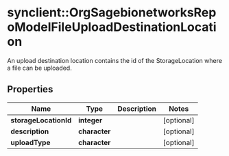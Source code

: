 # synclient::OrgSagebionetworksRepoModelFileUploadDestinationLocation

An upload destination location contains the id of the StorageLocation where a file can be uploaded.

## Properties
Name | Type | Description | Notes
------------ | ------------- | ------------- | -------------
**storageLocationId** | **integer** |  | [optional] 
**description** | **character** |  | [optional] 
**uploadType** | **character** |  | [optional] 


